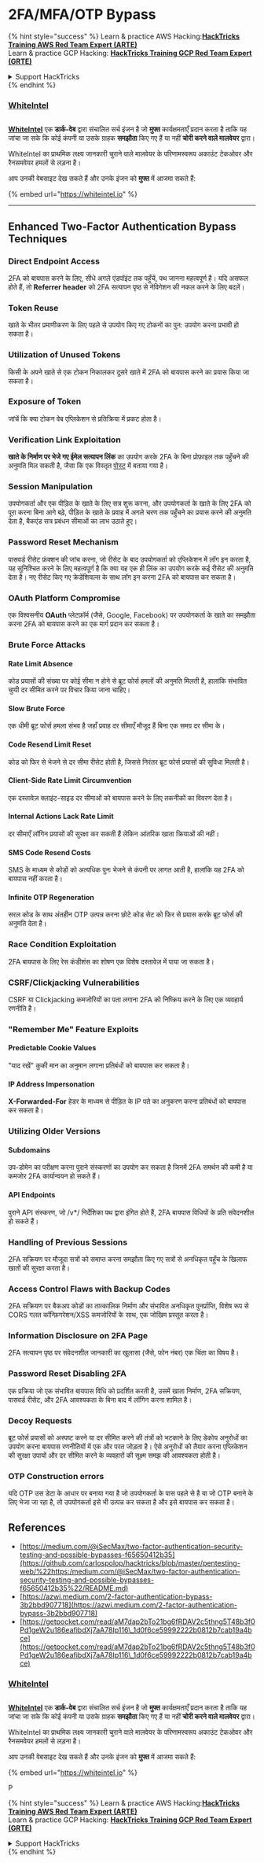 # 2FA/MFA/OTP Bypass

{% hint style="success" %}
Learn & practice AWS Hacking:<img src="../.gitbook/assets/arte.png" alt="" data-size="line">[**HackTricks Training AWS Red Team Expert (ARTE)**](https://training.hacktricks.xyz/courses/arte)<img src="../.gitbook/assets/arte.png" alt="" data-size="line">\
Learn & practice GCP Hacking: <img src="../.gitbook/assets/grte.png" alt="" data-size="line">[**HackTricks Training GCP Red Team Expert (GRTE)**<img src="../.gitbook/assets/grte.png" alt="" data-size="line">](https://training.hacktricks.xyz/courses/grte)

<details>

<summary>Support HackTricks</summary>

* Check the [**subscription plans**](https://github.com/sponsors/carlospolop)!
* **Join the** 💬 [**Discord group**](https://discord.gg/hRep4RUj7f) or the [**telegram group**](https://t.me/peass) or **follow** us on **Twitter** 🐦 [**@hacktricks\_live**](https://twitter.com/hacktricks\_live)**.**
* **Share hacking tricks by submitting PRs to the** [**HackTricks**](https://github.com/carlospolop/hacktricks) and [**HackTricks Cloud**](https://github.com/carlospolop/hacktricks-cloud) github repos.

</details>
{% endhint %}

### [WhiteIntel](https://whiteintel.io)

<figure><img src="../.gitbook/assets/image (1227).png" alt=""><figcaption></figcaption></figure>

[**WhiteIntel**](https://whiteintel.io) एक **डार्क-वेब** द्वारा संचालित सर्च इंजन है जो **मुफ्त** कार्यक्षमताएँ प्रदान करता है ताकि यह जांचा जा सके कि कोई कंपनी या उसके ग्राहक **समझौता** किए गए हैं या नहीं **चोरी करने वाले मालवेयर** द्वारा।

WhiteIntel का प्राथमिक लक्ष्य जानकारी चुराने वाले मालवेयर के परिणामस्वरूप अकाउंट टेकओवर और रैनसमवेयर हमलों से लड़ना है।

आप उनकी वेबसाइट देख सकते हैं और उनके इंजन को **मुफ्त** में आजमा सकते हैं:

{% embed url="https://whiteintel.io" %}

***

## **Enhanced Two-Factor Authentication Bypass Techniques**

### **Direct Endpoint Access**

2FA को बायपास करने के लिए, सीधे अगले एंडपॉइंट तक पहुँचें, पथ जानना महत्वपूर्ण है। यदि असफल होते हैं, तो **Referrer header** को 2FA सत्यापन पृष्ठ से नेविगेशन की नकल करने के लिए बदलें।

### **Token Reuse**

खाते के भीतर प्रमाणीकरण के लिए पहले से उपयोग किए गए टोकनों का पुन: उपयोग करना प्रभावी हो सकता है।

### **Utilization of Unused Tokens**

किसी के अपने खाते से एक टोकन निकालकर दूसरे खाते में 2FA को बायपास करने का प्रयास किया जा सकता है।

### **Exposure of Token**

जांचें कि क्या टोकन वेब एप्लिकेशन से प्रतिक्रिया में प्रकट होता है।

### **Verification Link Exploitation**

**खाते के निर्माण पर भेजे गए ईमेल सत्यापन लिंक** का उपयोग करके 2FA के बिना प्रोफ़ाइल तक पहुँचने की अनुमति मिल सकती है, जैसा कि एक विस्तृत [पोस्ट](https://srahulceh.medium.com/behind-the-scenes-of-a-security-bug-the-perils-of-2fa-cookie-generation-496d9519771b) में बताया गया है।

### **Session Manipulation**

उपयोगकर्ता और एक पीड़ित के खाते के लिए सत्र शुरू करना, और उपयोगकर्ता के खाते के लिए 2FA को पूरा करना बिना आगे बढ़े, पीड़ित के खाते के प्रवाह में अगले चरण तक पहुँचने का प्रयास करने की अनुमति देता है, बैकएंड सत्र प्रबंधन सीमाओं का लाभ उठाते हुए।

### **Password Reset Mechanism**

पासवर्ड रीसेट फ़ंक्शन की जांच करना, जो रीसेट के बाद उपयोगकर्ता को एप्लिकेशन में लॉग इन करता है, यह सुनिश्चित करने के लिए महत्वपूर्ण है कि क्या यह एक ही लिंक का उपयोग करके कई रीसेट की अनुमति देता है। नए रीसेट किए गए क्रेडेंशियल्स के साथ लॉग इन करना 2FA को बायपास कर सकता है।

### **OAuth Platform Compromise**

एक विश्वसनीय **OAuth** प्लेटफ़ॉर्म (जैसे, Google, Facebook) पर उपयोगकर्ता के खाते का समझौता करना 2FA को बायपास करने का एक मार्ग प्रदान कर सकता है।

### **Brute Force Attacks**

#### **Rate Limit Absence**

कोड प्रयासों की संख्या पर कोई सीमा न होने से ब्रूट फोर्स हमलों की अनुमति मिलती है, हालांकि संभावित चुप्पी दर सीमित करने पर विचार किया जाना चाहिए।

#### **Slow Brute Force**

एक धीमी ब्रूट फोर्स हमला संभव है जहाँ प्रवाह दर सीमाएँ मौजूद हैं बिना एक समग्र दर सीमा के।

#### **Code Resend Limit Reset**

कोड को फिर से भेजने से दर सीमा रीसेट होती है, जिससे निरंतर ब्रूट फोर्स प्रयासों की सुविधा मिलती है।

#### **Client-Side Rate Limit Circumvention**

एक दस्तावेज़ क्लाइंट-साइड दर सीमाओं को बायपास करने के लिए तकनीकों का विवरण देता है।

#### **Internal Actions Lack Rate Limit**

दर सीमाएँ लॉगिन प्रयासों की सुरक्षा कर सकती हैं लेकिन आंतरिक खाता क्रियाओं की नहीं।

#### **SMS Code Resend Costs**

SMS के माध्यम से कोडों को अत्यधिक पुनः भेजने से कंपनी पर लागत आती है, हालांकि यह 2FA को बायपास नहीं करता है।

#### **Infinite OTP Regeneration**

सरल कोड के साथ अंतहीन OTP उत्पन्न करना छोटे कोड सेट को फिर से प्रयास करके ब्रूट फोर्स की अनुमति देता है।

### **Race Condition Exploitation**

2FA बायपास के लिए रेस कंडीशंस का शोषण एक विशेष दस्तावेज़ में पाया जा सकता है।

### **CSRF/Clickjacking Vulnerabilities**

CSRF या Clickjacking कमजोरियों का पता लगाना 2FA को निष्क्रिय करने के लिए एक व्यवहार्य रणनीति है।

### **"Remember Me" Feature Exploits**

#### **Predictable Cookie Values**

"याद रखें" कुकी मान का अनुमान लगाना प्रतिबंधों को बायपास कर सकता है।

#### **IP Address Impersonation**

**X-Forwarded-For** हेडर के माध्यम से पीड़ित के IP पते का अनुकरण करना प्रतिबंधों को बायपास कर सकता है।

### **Utilizing Older Versions**

#### **Subdomains**

उप-डोमेन का परीक्षण करना पुराने संस्करणों का उपयोग कर सकता है जिनमें 2FA समर्थन की कमी है या कमजोर 2FA कार्यान्वयन हो सकते हैं।

#### **API Endpoints**

पुराने API संस्करण, जो /v\*/ निर्देशिका पथ द्वारा इंगित होते हैं, 2FA बायपास विधियों के प्रति संवेदनशील हो सकते हैं।

### **Handling of Previous Sessions**

2FA सक्रियण पर मौजूदा सत्रों को समाप्त करना समझौता किए गए सत्रों से अनधिकृत पहुँच के खिलाफ खातों की सुरक्षा करता है।

### **Access Control Flaws with Backup Codes**

2FA सक्रियण पर बैकअप कोडों का तात्कालिक निर्माण और संभावित अनधिकृत पुनर्प्राप्ति, विशेष रूप से CORS गलत कॉन्फ़िगरेशन/XSS कमजोरियों के साथ, एक जोखिम प्रस्तुत करता है।

### **Information Disclosure on 2FA Page**

2FA सत्यापन पृष्ठ पर संवेदनशील जानकारी का खुलासा (जैसे, फोन नंबर) एक चिंता का विषय है।

### **Password Reset Disabling 2FA**

एक प्रक्रिया जो एक संभावित बायपास विधि को प्रदर्शित करती है, उसमें खाता निर्माण, 2FA सक्रियण, पासवर्ड रीसेट, और 2FA आवश्यकता के बिना बाद में लॉगिन करना शामिल है।

### **Decoy Requests**

ब्रूट फोर्स प्रयासों को अस्पष्ट करने या दर सीमित करने की तंत्रों को भटकाने के लिए डेकोय अनुरोधों का उपयोग करना बायपास रणनीतियों में एक और परत जोड़ता है। ऐसे अनुरोधों को तैयार करना एप्लिकेशन की सुरक्षा उपायों और दर सीमित करने के व्यवहारों की सूक्ष्म समझ की आवश्यकता होती है।

### OTP Construction errors

यदि OTP उस डेटा के आधार पर बनाया गया है जो उपयोगकर्ता के पास पहले से है या जो OTP बनाने के लिए भेजा जा रहा है, तो उपयोगकर्ता इसे भी उत्पन्न कर सकता है और इसे बायपास कर सकता है।

## References

* [https://medium.com/@iSecMax/two-factor-authentication-security-testing-and-possible-bypasses-f65650412b35](https://github.com/carlospolop/hacktricks/blob/master/pentesting-web/%22https:/medium.com/@iSecMax/two-factor-authentication-security-testing-and-possible-bypasses-f65650412b35%22/README.md)
* [https://azwi.medium.com/2-factor-authentication-bypass-3b2bbd907718](https://azwi.medium.com/2-factor-authentication-bypass-3b2bbd907718)
* [https://getpocket.com/read/aM7dap2bTo21bg6fRDAV2c5thng5T48b3f0Pd1geW2u186eafibdXj7aA78Ip116\_1d0f6ce59992222b0812b7cab19a4bce](https://getpocket.com/read/aM7dap2bTo21bg6fRDAV2c5thng5T48b3f0Pd1geW2u186eafibdXj7aA78Ip116\_1d0f6ce59992222b0812b7cab19a4bce)

### [WhiteIntel](https://whiteintel.io)

<figure><img src="../.gitbook/assets/image (1227).png" alt=""><figcaption></figcaption></figure>

[**WhiteIntel**](https://whiteintel.io) एक **डार्क-वेब** द्वारा संचालित सर्च इंजन है जो **मुफ्त** कार्यक्षमताएँ प्रदान करता है ताकि यह जांचा जा सके कि कोई कंपनी या उसके ग्राहक **समझौता** किए गए हैं या नहीं **चोरी करने वाले मालवेयर** द्वारा।

WhiteIntel का प्राथमिक लक्ष्य जानकारी चुराने वाले मालवेयर के परिणामस्वरूप अकाउंट टेकओवर और रैनसमवेयर हमलों से लड़ना है।

आप उनकी वेबसाइट देख सकते हैं और उनके इंजन को **मुफ्त** में आजमा सकते हैं:

{% embed url="https://whiteintel.io" %}

P

{% hint style="success" %}
Learn & practice AWS Hacking:<img src="../.gitbook/assets/arte.png" alt="" data-size="line">[**HackTricks Training AWS Red Team Expert (ARTE)**](https://training.hacktricks.xyz/courses/arte)<img src="../.gitbook/assets/arte.png" alt="" data-size="line">\
Learn & practice GCP Hacking: <img src="../.gitbook/assets/grte.png" alt="" data-size="line">[**HackTricks Training GCP Red Team Expert (GRTE)**<img src="../.gitbook/assets/grte.png" alt="" data-size="line">](https://training.hacktricks.xyz/courses/grte)

<details>

<summary>Support HackTricks</summary>

* Check the [**subscription plans**](https://github.com/sponsors/carlospolop)!
* **Join the** 💬 [**Discord group**](https://discord.gg/hRep4RUj7f) or the [**telegram group**](https://t.me/peass) or **follow** us on **Twitter** 🐦 [**@hacktricks\_live**](https://twitter.com/hacktricks\_live)**.**
* **Share hacking tricks by submitting PRs to the** [**HackTricks**](https://github.com/carlospolop/hacktricks) and [**HackTricks Cloud**](https://github.com/carlospolop/hacktricks-cloud) github repos.

</details>
{% endhint %}
